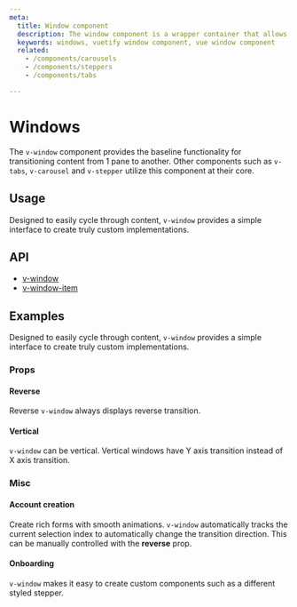 ```yaml
---
meta:
  title: Window component
  description: The window component is a wrapper container that allows transitioning between content. It serves as the baseline for tabs and carousels.
  keywords: windows, vuetify window component, vue window component
  related:
    - /components/carousels
    - /components/steppers
    - /components/tabs

---
```


# Windows

The `v-window` component provides the baseline functionality for transitioning content from 1 pane to another. Other components such as `v-tabs`, `v-carousel` and `v-stepper` utilize this component at their core.

<entry-ad />

## Usage

Designed to easily cycle through content, `v-window` provides a simple interface to create truly custom implementations.

<example file="v-window/usage" />

## API

- [v-window](../../api/v-window)
- [v-window-item](../../api/v-window-item)

## Examples

Designed to easily cycle through content, `v-window` provides a simple interface to create truly custom implementations.

### Props

#### Reverse

Reverse `v-window` always displays reverse transition.

<example file="v-window/prop-reverse" />

#### Vertical

`v-window` can be vertical. Vertical windows have Y axis transition instead of X axis transition.

<example file="v-window/prop-vertical" />

### Misc

#### Account creation

Create rich forms with smooth animations. `v-window` automatically tracks the current selection index to automatically change the transition direction. This can be manually controlled with the **reverse** prop.

<example file="v-window/misc-account-creation" />

#### Onboarding

`v-window` makes it easy to create custom components such as a different styled stepper.

<example file="v-window/misc-onboarding" />

<backmatter />
